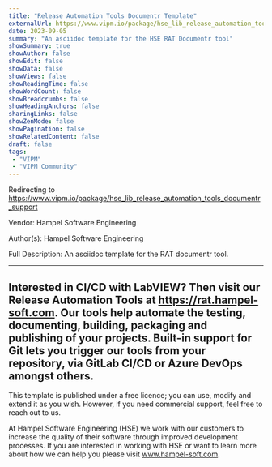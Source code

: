 ```yaml
---
title: "Release Automation Tools Documentr Template"
externalUrl: https://www.vipm.io/package/hse_lib_release_automation_tools_documentr_support
date: 2023-09-05
summary: "An asciidoc template for the HSE RAT Documentr tool"
showSummary: true
showAuthor: false
showEdit: false
showData: false
showViews: false
showReadingTime: false
showWordCount: false
showBreadcrumbs: false
showHeadingAnchors: false
sharingLinks: false
showZenMode: false
showPagination: false
showRelatedContent: false
draft: false
tags:
 - "VIPM"
 - "VIPM Community"
---
```


Redirecting to https://www.vipm.io/package/hse_lib_release_automation_tools_documentr_support

Vendor: Hampel Software Engineering

Author(s): Hampel Software Engineering
 
Full Description:
An asciidoc template for the RAT documentr tool.

------------------------------------------------------------
Interested in CI/CD with LabVIEW? Then visit our Release Automation Tools at https://rat.hampel-soft.com. Our tools help automate the testing, documenting, building, packaging and publishing of your projects. Built-in support for Git lets you trigger our tools from your repository, via GitLab CI/CD or Azure DevOps amongst others. 
------------------------------------------------------------

This template is published under a free licence; you can use, modify and extend it as you wish. However, if you need commercial support, feel free to reach out to us.

At Hampel Software Engineering (HSE) we work with our customers to increase the quality of their software through improved development processes. If you are interested in working with HSE or want to learn more about how we can help you please visit www.hampel-soft.com.